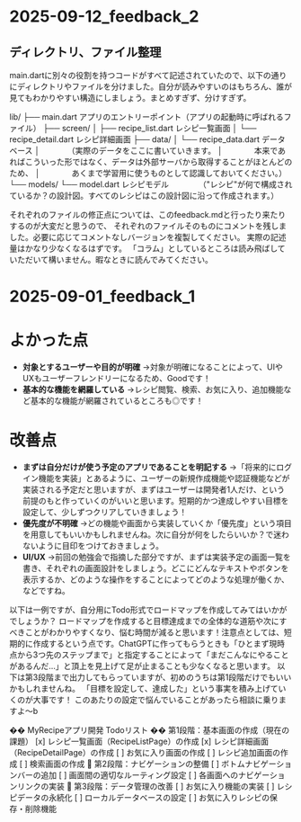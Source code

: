 # 2025-09-12_feedback_2

## ディレクトリ、ファイル整理
main.dartに別々の役割を持つコードがすべて記述されていたので、以下の通りにディレクトリやファイルを分けました。自分が読みやすいのはもちろん、誰が見てもわかりやすい構造にしましょう。まとめすぎず、分けすぎず。

lib/
├── main.dart アプリのエントリーポイント（アプリの起動時に呼ばれるファイル）
├── screen/
│   ├── recipe_list.dart レシピ一覧画面
│   └── recipe_detail.dart レシピ詳細画面
├── data/
│   └── recipe_data.dart データベース
│　　　　（実際のデータをここに書いていきます。
│　　　　本来であればこういった形ではなく、データは外部サーバから取得することがほとんどのため、
│　　　　あくまで学習用に使うものとして認識しておいてください。）
└── models/
    └── model.dart レシピモデル
　　　　（"レシピ"が何で構成されているか？の設計図。すべてのレシピはこの設計図に沿って作成されます。）

それぞれのファイルの修正点については、このfeedback.mdと行ったり来たりするのが大変だと思うので、
それぞれのファイルそのものにコメントを残しました。必要に応じてコメントなしバージョンを複製してください。
実際の記述量はかなり少なくなるはずです。
「コラム」としているところは読み飛ばしていただいて構いません。暇なときに読んでみてください。

# 2025-09-01_feedback_1
# よかった点
- **対象とするユーザーや目的が明確**
→対象が明確になることによって、UIやUXもユーザーフレンドリーになるため、Goodです！
- **基本的な機能を網羅している**
→レシピ閲覧、検索、お気に入り、追加機能など基本的な機能が網羅されているところも◎です！
# 改善点
- **まずは自分だけが使う予定のアプリであることを明記する**
→「将来的にログイン機能を実装」とあるように、ユーザーの新規作成機能や認証機能などが実装される予定だと思いますが、まずはユーザーは開発者1人だけ、という前提のもと作っていくのがいいと思います。短期的かつ達成しやすい目標を設定して、少しずつクリアしていきましょう！
- **優先度が不明確**
→どの機能や画面から実装していくか「優先度」という項目を用意してもいいかもしれませんね。次に自分が何をしたらいいか？で迷わないように目印をつけておきましょう。
- **UI/UX**
→前回の勉強会で指摘した部分ですが、まずは実装予定の画面一覧を書き、それぞれの画面設計をしましょう。どこにどんなテキストやボタンを表示するか、どのような操作をすることによってどのような処理が働くか、などですね。

以下は一例ですが、自分用にTodo形式でロードマップを作成してみてはいかがでしょうか？
ロードマップを作成すると目標達成までの全体的な道筋や次にすべきことがわかりやすくなり、悩む時間が減ると思います！注意点としては、短期的に作成するという点です。ChatGPTに作ってもらうときも「ひとまず現時点から3つ先のステップまで」と指定することによって「まだこんなにやることがあるんだ...」と頂上を見上げて足が止まることも少なくなると思います。
以下は第3段階まで出力してもらっていますが、初めのうちは第1段階だけでもいいかもしれませんね。
「目標を設定して、達成した」という事実を積み上げていくのが大事です！
このあたりの設定で悩んでいることがあったら相談に乗りますよ～b

�� MyRecipeアプリ開発 Todoリスト
�� 第1段階：基本画面の作成（現在の課題）
[x] レシピ一覧画面（RecipeListPage）の作成
[x] レシピ詳細画面（RecipeDetailPage）の作成
[ ] お気に入り画面の作成
[ ] レシピ追加画面の作成
[ ] 検索画面の作成
🔗 第2段階：ナビゲーションの整備
[ ] ボトムナビゲーションバーの追加
[ ] 画面間の適切なルーティング設定
[ ] 各画面へのナビゲーションリンクの実装
💾 第3段階：データ管理の改善
[ ] お気に入り機能の実装
[ ] レシピデータの永続化
[ ] ローカルデータベースの設定
[ ] お気に入りレシピの保存・削除機能